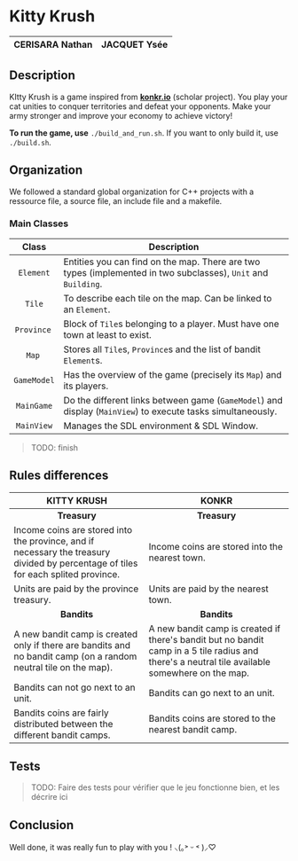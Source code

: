 # Kitty Krush

| CERISARA Nathan | JACQUET Ysée |
| :-------------: | :----------: |

## Description

KItty Krush is a game inspired from **[konkr.io](https://www.konkr.io/)** (scholar project).
You play your cat unities to conquer territories and defeat your opponents. Make your army stronger and improve your economy to achieve victory!

**To run the game, use** `./build_and_run.sh`.
If you want to only build it, use `./build.sh`.

## Organization

We followed a standard global organization for C++ projects with a ressource file, a source file, an include file and a makefile.

###  Main Classes

|   Class    | Description |
| :--------: | ----------- |
| `Element`  | Entities you can find on the map. There are two types (implemented in two subclasses), `Unit` and `Building`. |
|   `Tile`   | To describe each tile on the map. Can be linked to an `Element`. |
| `Province` | Block of `Tile`s belonging to a player. Must have one town at least to exist. |
| `Map` | Stores all `Tile`s, `Province`s and the list of bandit `Element`s. |
| `GameModel` | Has the overview of the game (precisely its `Map`) and its players. |
| `MainGame` | Do the different links between game (`GameModel`) and display (`MainView`) to execute tasks simultaneously. |
| `MainView` | Manages the SDL environment & SDL Window. |

> TODO: finish

## Rules differences

| KITTY KRUSH | KONKR |
| ----------- | ----- |
| <center>**Treasury**</center> | <center>**Treasury**</center> |
| Income coins are stored into the province, and if necessary the treasury divided by percentage of tiles for each splited province. | Income coins are stored into the nearest town. |
| Units are paid by the province treasury. | Units are paid by the nearest town. |
| <center>**Bandits**</center> | <center>**Bandits**</center> |
| A new bandit camp is created only if there are bandits and no bandit camp (on a random neutral tile on the map). | A new bandit camp is created if there's bandit but no bandit camp in a 5 tile radius and there's a neutral tile available somewhere on the map. |
| Bandits can not go next to an unit. | Bandits can go next to an unit. |
| Bandits coins are fairly distributed between the different bandit camps. | Bandits coins are stored to the nearest bandit camp. |


## Tests

> TODO: Faire des tests pour vérifier que le jeu fonctionne bien, et les décrire ici

## Conclusion

Well done, it was really fun to play with you ! ⸜(｡˃ ᵕ ˂ )⸝♡
